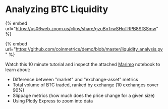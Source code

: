 # Analyzing BTC Liquidity

{% embed url="https://us06web.zoom.us/clips/share/gzuBnTrwSHqTRPB8SfSSmw" %}

{% embed url="https://github.com/coinmetrics/demo/blob/master/liquidity_analysis.py" %}

Watch this 10 minute tutorial and inspect the attached [Marimo](https://marimo.io/) notebook to learn about:

* Difference between "market" and "exchange-asset" metrics
* Total volume of BTC traded, ranked by exchange (10 exchanges cover 90%)
* Slippage metrics (how much does the price change for a given size)
* Using Plotly Express to zoom into data

